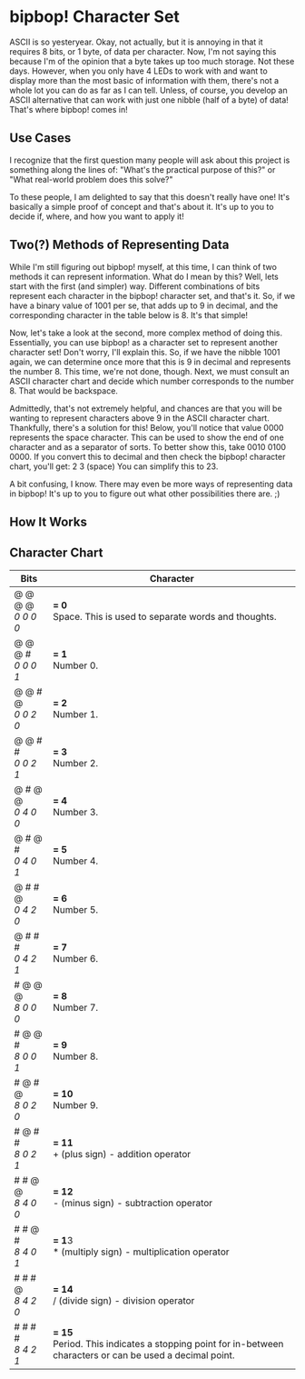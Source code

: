 # bipbop! Character Set
ASCII is so yesteryear. Okay, not actually, but it is annoying in that it requires 8 bits, or 1 byte, of data per character. Now, I'm not saying this because I'm of the opinion that a byte takes up too much storage. Not these days. However, when you only have 4 LEDs to work with and want to display more than the most basic of information with them, there's not a whole lot you can do as far as I can tell. Unless, of course, you develop an ASCII alternative that can work with just one nibble (half of a byte) of data! That's where bipbop! comes in!

## Use Cases
I recognize that the first question many people will ask about this project is something along the lines of: "What's the practical purpose of this?" or "What real-world problem does this solve?"

To these people, I am delighted to say that this doesn't really have one! It's basically a simple proof of concept and that's about it. It's up to you to decide if, where, and how you want to apply it!

## Two(?) Methods of Representing Data
While I'm still figuring out bipbop! myself, at this time, I can think of two methods it can represent information. What do I mean by this? Well, lets start with the first (and simpler) way. Different combinations of bits represent each character in the bipbop! character set, and that's it. So, if we have a binary value of 1001 per se, that adds up to 9 in decimal, and the corresponding character in the table below is 8. It's that simple!

Now, let's take a look at the second, more complex method of doing this. Essentially, you can use bipbop! as a character set to represent another character set! Don't worry, I'll explain this. So, if we have the nibble 1001 again, we can determine once more that this is 9 in decimal and represents the number 8. This time, we're not done, though. Next, we must consult an ASCII character chart and decide which number corresponds to the number 8. That would be backspace.

Admittedly, that's not extremely helpful, and chances are that you will be wanting to represent characters above 9 in the ASCII character chart. Thankfully, there's a solution for this! Below, you'll notice that value 0000 represents the space character. This can be used to show the end of one character and as a separator of sorts. To better show this, take 0010 0100 0000. If you convert this to decimal and then check the bipbop! character chart, you'll get: 2 3 (space) You can simplify this to 23.

A bit confusing, I know. There may even be more ways of representing data in bipbop! It's up to you to figure out what other possibilities there are. ;)

## How It Works

## Character Chart

| Bits               | Character                                                                                                |
|--------------------|----------------------------------------------------------------------------------------------------------|
| @ @ @ @<br>*0 0 0 0* | **= 0**<br>Space. This is used to separate words and thoughts.                                               |
| @ @ @ #<br>*0 0 0 1* | **= 1**<br>Number 0.                                                                                         |
| @ @ # @<br>*0 0 2 0* | **= 2**<br>Number 1.                                                                                         |
| @ @ # #<br>*0 0 2 1* | **= 3**<br>Number 2.                                                                                         |
| @ # @ @<br>*0 4 0 0* | **= 4**<br>Number 3.                                                                                         |
| @ # @ #<br>*0 4 0 1* | **= 5**<br>Number 4.                                                                                         |
| @ # # @<br>*0 4 2 0* | **= 6**<br>Number 5.                                                                                         |
| @ # # #<br>*0 4 2 1* | **= 7**<br>Number 6.                                                                                         |
| # @ @ @<br>*8 0 0 0* | **= 8**<br>Number 7.                                                                                         |
| # @ @ #<br>*8 0 0 1* | **= 9**<br>Number 8.                                                                                         |
| # @ # @<br>*8 0 2 0* | **= 10**<br>Number 9.                                                                                        |
| # @ # #<br>*8 0 2 1* | **= 11**<br>+ (plus sign) - addition operator                                                                |
| # # @ @<br>*8 4 0 0* | **= 12**<br>- (minus sign) - subtraction operator                                                            |
| # # @ #<br>*8 4 0 1* | **= 1**3<br>* (multiply sign) - multiplication operator                                                      |
| # # # @<br>*8 4 2 0* | **= 14**<br>/ (divide sign) - division operator                                                              |
| # # # #<br>*8 4 2 1* | **= 15**<br>Period. This indicates a stopping point for in-between characters or can be used a decimal point.|

